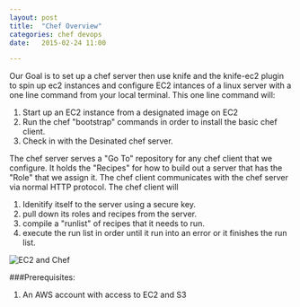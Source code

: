 ```yaml
---
layout: post
title:  "Chef Overview"
categories: chef devops
date:   2015-02-24 11:00

---
```

Our Goal is to set up a chef server then use knife and the knife-ec2 plugin to spin up ec2 instances
and configure EC2 intances of a linux server with a one line command from your local terminal.  This one line command
will:

1. Start up an EC2 instance from a designated image on EC2
2. Run the chef "bootstrap" commands in order to install the basic chef client.
3. Check in with the Desinated chef server.

The chef server serves a "Go To" repository for any chef client that we configure.  It holds the "Recipes" for
how to build out a server that has the "Role" that we assign it.  The chef client communicates with the chef server via
normal HTTP protocol.   The chef client will

1. Idenitify itself to the server using a secure key.
2. pull down its roles and recipes from the server.
3. compile a "runlist" of recipes that it needs to run.
4. execute the run list in order until it run into an error or it finishes the run list.


![EC2 and Chef]({{site.url}}/assets/images/ec2_and_chef.jpg)


###Prerequisites:

1. An AWS account with access to EC2 and S3

